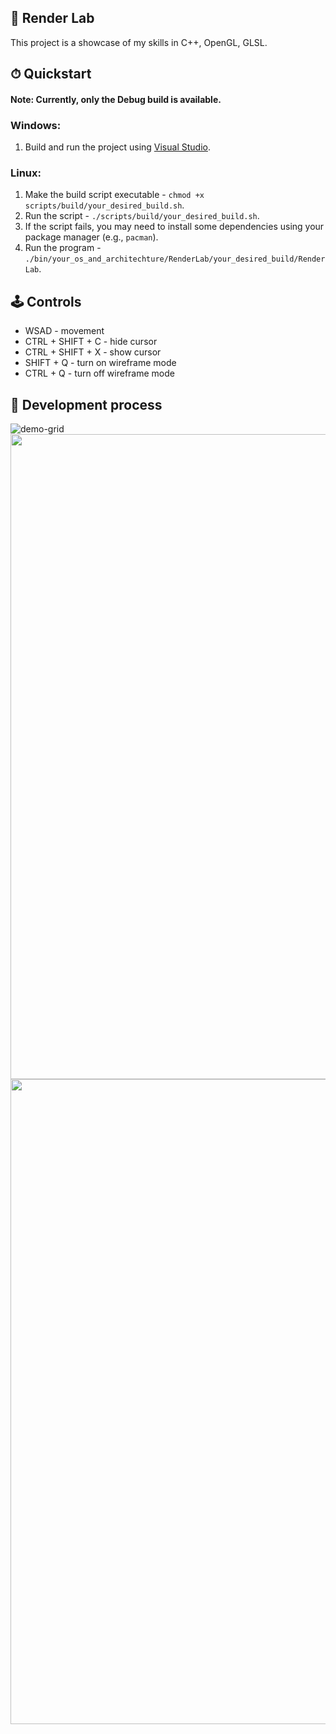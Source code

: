 ## 🔭 Render Lab

This project is a showcase of my skills in C++, OpenGL, GLSL.

## ⏱ Quickstart

#### Note: Currently, only the Debug build is available.

### Windows:
1. Build and run the project using [Visual Studio](https://visualstudio.microsoft.com/vs/).

### Linux:
1. Make the build script executable - `chmod +x scripts/build/your_desired_build.sh`.
2. Run the script - `./scripts/build/your_desired_build.sh`.
3. If the script fails, you may need to install some dependencies using your package manager (e.g., `pacman`).
4. Run the program - `./bin/your_os_and_architechture/RenderLab/your_desired_build/RenderLab`.

## 🕹 Controls
- WSAD - movement
- CTRL + SHIFT + C - hide cursor
- CTRL + SHIFT + X - show cursor
- SHIFT + Q - turn on wireframe mode
- CTRL + Q - turn off wireframe mode

## 🧰 Development process
![demo-grid](https://github.com/user-attachments/assets/74ce3c59-9e38-4efc-9873-68f2be778b9d)
<img width="1920" height="1032" alt="" src="https://github.com/user-attachments/assets/1ef7b2ea-a7f0-4265-9efe-b423fa5da1bc" />
<img width="1920" height="1032" alt="" src="https://github.com/user-attachments/assets/9df96853-01c1-4def-b6a4-8e01175df5c6" />
